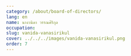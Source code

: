 ```yaml
---
category: /about/board-of-directors/
lang: en
name: นางวนิดา วรรณศิริกุล
occupation: 
slug: vanida-vanasirikul
cover: ../../../images/vanida-vanasirikul.png
order: 7
---
```

